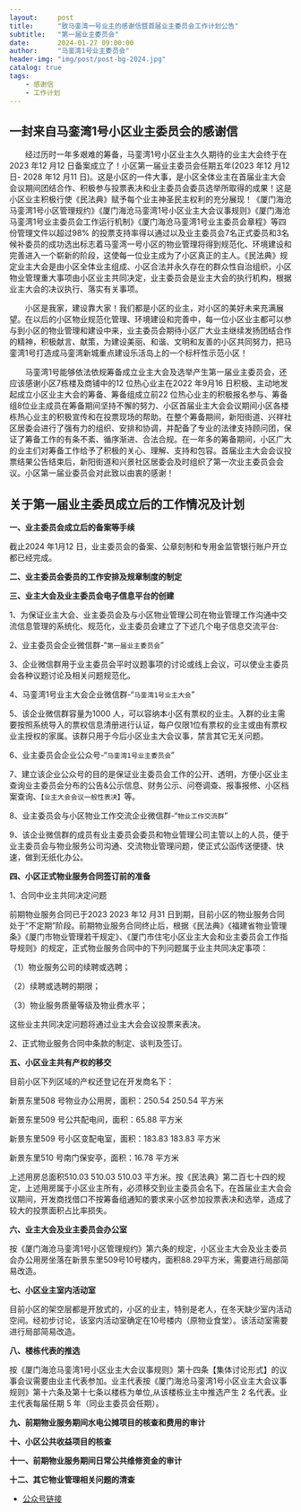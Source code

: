 ```yaml
---
layout:     post
title:      "致马銮湾一号业主的感谢信暨首届业主委员会工作计划公告"
subtitle:   "第一届业主委员会"
date:       2024-01-27 09:00:00
author:     "马銮湾1号业主委员会"
header-img: "img/post/post-bg-2024.jpg"
catalog: true
tags:
    - 感谢信
    - 工作计划
---
```




## 一封来自马銮湾1号小区业主委员会的感谢信

&emsp;&emsp;经过历时一年多艰难的筹备，马銮湾1号小区业主久久期待的业主大会终于在2023 年12 月12 日备案成立了！小区第一届业主委员会任期五年(2023 年12 月12 日- 2028 年12 月11 日)。这是小区的一件大事，是小区全体业主在首届业主大会会议期间团结合作、积极参与投票表决和业主委员会委员选举所取得的成果！这是小区业主积极行使《民法典》赋予每个业主神圣民主权利的充分展现！《厦门海沧马銮湾1号小区管理规约》《厦门海沧马銮湾1号小区业主大会议事规则》《厦门海沧马銮湾1号业主委员会工作运行机制》《厦门海沧马銮湾1号业主委员会章程》等四份管理文件以超过98% 的投票支持率得以通过以及业主委员会7名正式委员和3名候补委员的成功选出标志着马銮湾一号小区的物业管理将得到规范化、环境建设和完善进入一个崭新的阶段，这使每一位业主成为了小区真正的主人。《民法典》规定业主大会是由小区全体业主组成、小区合法并永久存在的群众性自治组织，小区物业管理重大事项由小区业主共同决定，业主委员会是业主大会的执行机构，根据业主大会的决议执行、落实有关事项。

&emsp;&emsp;小区是我家，建设靠大家！我们都是小区的业主，对小区的美好未来充满展望。在以后的小区物业规范化管理、环境建设和完善中，每一位小区业主都可以参与到小区的物业管理和建设中来，业主委员会期待小区广大业主继续发扬团结合作的精神，积极献言、献策，为建设美丽、和谐、文明和友善的小区共同努力，把马銮湾1号打造成马銮湾新城重点建设乐活岛上的一个标杆性示范小区！

&emsp;&emsp;马銮湾1号能够依法依规筹备成立业主大会及选举产生第一届业主委员会，还应该感谢小区7栋楼及商铺中的12 位热心业主在2022 年9月16 日积极、主动地发起成立小区业主大会的筹备、筹备组成立前22 位热心业主的积极报名参与、筹备组8位业主成员在筹备期间坚持不懈的努力、小区首届业主大会会议期间小区各楼栋热心业主的积极宣传和在投票现场的帮助。在整个筹备期间，新阳街道、兴祥社区居委会进行了强有力的组织、安排和协调，并配备了专业的法律支持顾问团，保证了筹备工作的有条不紊、循序渐进、合法合规。在一年多的筹备期间，小区广大的业主们对筹备工作给予了积极的关心、理解、支持和包容。首届业主大会会议投票结果公告结束后，新阳街道和兴景社区居委会及时组织了第一次业主委员会会议。小区第一届业委员会对此致以由衷的感谢！


## 关于第一届业主委员成立后的工作情况及计划

**一、业主委员会成立后的备案等手续**

截止2024 年1月12 日，业主委员会的备案、公章刻制和专用金监管银行账户开立都已经完成。

**二、业主委员会委员的工作安排及规章制度的制定**

**三、业主大会及业主委员会电子信息平台的创建**

1、为保证业主大会、业主委员会及与小区物业管理公司在物业管理工作沟通中交流信息管理的系统化、规范化，业主委员会建立了下述几个电子信息交流平台:

2、业主委员会企业微信群-“`第一届业主委员会`”

3、企业微信群用于业主委员会平时议题事项的讨论或线上会议，可以使业主委员会各种议题讨论及相关问题规范化。

4、马銮湾1号业主大会企业微信群-“`马銮湾1号业主大会`”

5、该企业微信群容量为1000 人，可以容纳本小区有票权的业主。入群的业主需要按照系统导入的票权信息清册进行认证，每户仅限1位有票权的业主或由有票权业主授权的家属。该群只用于今后小区业主大会议事，禁言其它无关问题。

6、业主委员会企业公众号-“`马銮湾1号业主委员会`”

7、建立该企业公众号的目的是保证业主委员会工作的公开、透明，方便小区业主查询业主委员会分布的公告&公示信息、财务公示、问卷调查、报事报修、小区档案查询、`【业主大会会议一般性表决】`等。

8、业主委员会与小区物业工作交流企业微信群-“`物业工作交流群`”

9、该企业微信群的成员有业主委员会委员和物业管理公司主管以上的人员，便于业主委员会与物业服务公司沟通、交流物业管理问题，使正式公函传送便捷、快速，做到无纸化办公。

**四、小区正式物业服务合同签订前的准备**

1、合同中业主共同决定问题

前期物业服务合同已于2023 2023 年12 月31 日到期，目前小区的物业服务合同处于“不定期”阶段。前期物业服务合同终止后，根据《民法典》《福建省物业管理条》《厦门市物业管理若干规定》、《厦门市住宅小区业主大会和业主委员会工作指导规则》的规定，正式物业服务合同中的下列问题属于业主共同决定事项：

（1）物业服务公司的续聘或选聘；

（2）续聘或选聘的期限；

（3）物业服务质量等级及物业费水平；

 这些业主共同决定问题将通过业主大会会议投票来表决。

2、正式物业服务合同中条款的制定、谈判及签订。

**五、小区业主共有产权的移交**

目前小区下列区域的产权还登记在开发商名下：

新景东里508 号物业办公用房，面积：250.54 250.54 平方米

新景东里509 号公共配电间，面积：65.88 平方米

新景东里509 号小区变配电室，面积：183.83 183.83 平方米

新景东里510 号南门保安亭，面积：16.78 平方米

上述用房总面积510.03 510.03 510.03 平方米。按《民法典》第二百七十四的规定，上述用房属于小区业主所有，必须移交到业主委员会名下。在首届业主大会会议期间，开发商找借口不按筹备组通知的要求来小区参加投票表决和选举，造成了较大的投票面积占比率损失。

**六、业主大会及业主委员会办公室**

按《厦门海沧马銮湾1号小区管理规约》第六条的规定，小区业主大会及业主委员会办公用房坐落在新景东里509号10号楼内，面积88.29平方米，需要进行局部简易改造。

**七、小区业主室内活动室**

目前小区的架空层都是开放式的，小区的业主，特别是老人，在冬天缺少室内活动空间。经初步讨论，该室内活动室确定在10号楼内（原物业食堂）。该活动室需要进行局部简易改造。

**八、楼栋代表的推选**

按《厦门海沧马銮湾1号小区业主大会议事规则》第十四条【集体讨论形式】的议事会议需要由业主代表参加。业主代表按《厦门海沧马銮湾1号小区业主大会议事规则》第十六条及第十七条以楼栋为单位,从该楼栋业主中推选产生 2 名代表。业主代表每届任期 5 年（同业主委员会任期）。

**九、前期物业服务期间水电公摊项目的核查和费用的审计**

**十、小区公共收益项目的核查**

**十一、前期物业服务期间日常公共维修资金的审计**

**十二、其它物业管理相关问题的清查**


- [公众号链接](https://mp.weixin.qq.com/s/ph8oBHIlGdhdU9R2ptplYg)

